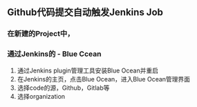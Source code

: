 ## Github代码提交自动触发Jenkins Job

### 在新建的Project中，

### 通过Jenkins的 - Blue Ccean
1) 通过Jenkins plugin管理工具安装Blue Ocean并重启
2) 在Jenkins的主页，点击Blue Ocean，进入Blue Ocean管理界面
3) 选择code的源，Github，Gitlab等
4) 选择organization
